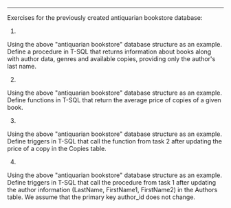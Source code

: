 _________________________________________________________________________________
Exercises for the previously created antiquarian bookstore database:

1)
Using the above "antiquarian bookstore" database structure as an example. Define
a procedure in T-SQL that returns information about books along with
author data, genres and available copies, providing only the
author's last name.

2)
Using the above "antiquarian bookstore" database structure as an example. Define
functions in T-SQL that return the average price of copies of a given
book.

3)
Using the above "antiquarian bookstore" database structure as an example. Define
triggers in T-SQL that call the function from task 2 after
updating the price of a copy in the Copies table.

4)
Using the above "antiquarian bookstore" database structure as an example. Define
triggers in T-SQL that call the procedure from task 1 after
updating the author information (LastName, FirstName1, FirstName2) in the
Authors table. We assume that the primary key author_id does not change.
